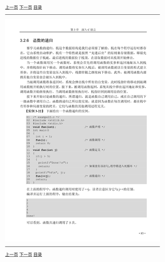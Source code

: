 [上一页](095.md) [下一页](097.md) [目录](../README.md)

***

![096](../images/096.png)

***

[上一页](095.md) [下一页](097.md) [目录](../README.md)
